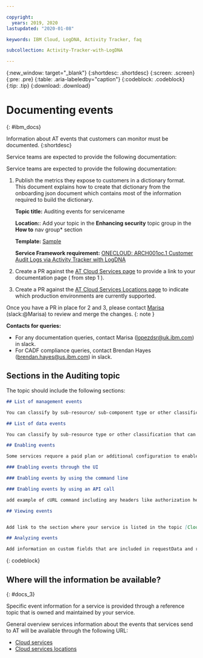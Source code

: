 ```yaml
---

copyright:
  years: 2019, 2020
lastupdated: "2020-01-08"

keywords: IBM Cloud, LogDNA, Activity Tracker, faq

subcollection: Activity-Tracker-with-LogDNA

---
```


{:new_window: target="_blank"}
{:shortdesc: .shortdesc}
{:screen: .screen}
{:pre: .pre}
{:table: .aria-labeledby="caption"}
{:codeblock: .codeblock}
{:tip: .tip}
{:download: .download}


# Documenting events
{: #ibm_docs}

Information about AT events that customers can monitor must be documented. 
{:shortdesc}

Service teams are expected to provide the following documentation:

Service teams are expected to provide the following documentation:

1. Publish the metrics they expose to customers in a dictionary format.  This document explains how to create that dictionary from the onboarding json document which contains most of the information required to build the dictionary.

    **Topic title:** Auditing events for servicename

    **Location:**: Add your topic in the **Enhancing security** topic group in the **How to** nav group* section  

    **Template:** [Sample](https://github.ibm.com/Bluemix/docs/blob/staging/developing/content-kit/at-events-docs-template.md)

    **Service Framework requirement:** [ONECLOUD: ARCH001oc.1 Customer Audit Logs via Activity Tracker with LogDNA](/docs/service-framework?topic=service-framework-one-cloud-requirements#onecloud-arch001oc-1-customer-audit-logs-via-activity-tracker-with-logdna)

2. Create a PR against the [AT Cloud Services page](https://github.ibm.com/cloud-docs/Activity-Tracker-with-LogDNA/blob/draft/cloud_services.md) to provide a link to your documentation page ( from step 1 ).
3. Create a PR against the [AT Cloud Services Locations page](https://github.ibm.com/cloud-docs/Activity-Tracker-with-LogDNA/blob/draft/cloud_services_locations.md) to indicate which production environments are currently supported.

Once you have a PR in place for 2 and 3, please contact [Marisa](mailto:lopezdsr@uk.ibm.com) (slack:@Marisa) to review and merge the changes.
{: note }


**Contacts for queries:**
* For any documentation queries, contact Marisa (lopezdsr@uk.ibm.com) in slack.
* For CADF compliance queries, contact Brendan Hayes (brendan.hayes@us.ibm.com) in slack.


## Sections in the Auditing topic

The topic should include the following sections:

```md
## List of management events

You can classify by sub-resource/ sub-component type or other classification that can help the customer identify actions.

## List of data events

You can classify by sub-resource type or other classification that can help the customer identify actions.

## Enabling events

Some services requore a paid plan or additional configuration to enable events. Add any information on how to allow the customer to enable collection of events. 

### Enabling events through the UI

### Enabling events by using the command line

### Enabling events by using an API call

add example of cURL command including any headers like authorization headers that might be required.

## Viewing events


Add link to the section where your service is listed in the topic [Cloud services by location](/docs/Activity-Tracker-with-LogDNA?topic=Activity-Tracker-with-LogDNA-cloud_services_locations).

## Analyzing events

Add information on custom fields that are included in requestData and responseData fields and that can help users understand your events.


```
{: codeblock}





## Where will the information be available?
{: #docs_3}

Specific event information for a service is provided through a reference topic that is owned and maintained by your service.

General overview services information about the events that services send to AT will be available through the following URL: 
* [Cloud services](/docs/services/Activity-Tracker-with-LogDNA?topic=Activity-Tracker-with-LogDNA-cloud_services)
* [Cloud services locations](/docs/services/Activity-Tracker-with-LogDNA?topic=Activity-Tracker-with-LogDNA-cloud_services_locations)


